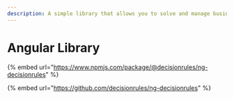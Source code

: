 ```yaml
---
description: A simple library that allows you to solve and manage business rules.
---
```


# Angular Library

{% embed url="https://www.npmjs.com/package/@decisionrules/ng-decisionrules" %}

{% embed url="https://github.com/decisionrules/ng-decisionrules" %}

####
